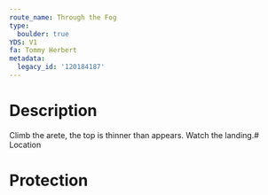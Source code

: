 ```yaml
---
route_name: Through the Fog
type:
  boulder: true
YDS: V1
fa: Tommy Herbert
metadata:
  legacy_id: '120184187'
---
```

# Description
Climb the arete, the top is thinner than appears. Watch the landing.# Location
# Protection
